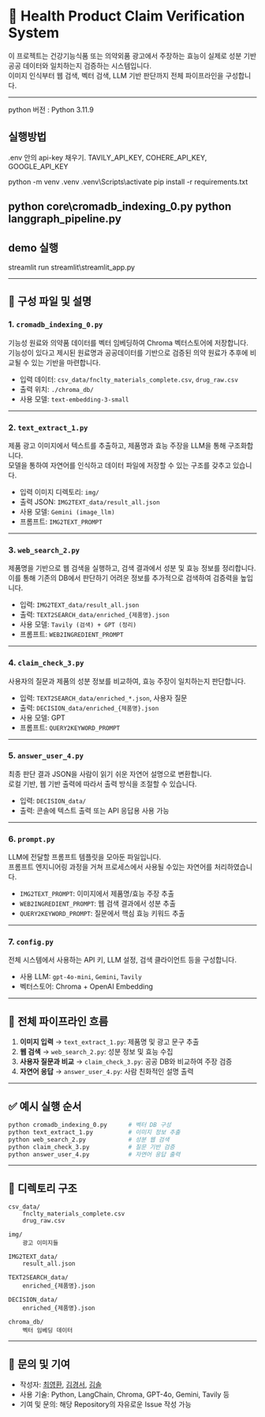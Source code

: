 # 💊 Health Product Claim Verification System

이 프로젝트는 건강기능식품 또는 의약외품 광고에서 주장하는 효능이 실제로 성분 기반 공공 데이터와 일치하는지 검증하는 시스템입니다.<br/>
이미지 인식부터 웹 검색, 벡터 검색, LLM 기반 판단까지 전체 파이프라인을 구성합니다.

---

python 버전 : Python 3.11.9
## 실행방법
.env 안의 api-key 채우기.
TAVILY_API_KEY, COHERE_API_KEY, GOOGLE_API_KEY

python -m venv .venv 
.venv\Scripts\activate
pip install -r requirements.txt

python core\cromadb_indexing_0.py
python langgraph_pipeline.py
---
## demo 실행
streamlit run streamlit\streamlit_app.py


---

## 🔧 구성 파일 및 설명

### 1. `cromadb_indexing_0.py`  
기능성 원료와 의약품 데이터를 벡터 임베딩하여 Chroma 벡터스토어에 저장합니다. <br/>
기능성이 있다고 제시된 원료명과 공공데이터를 기반으로 검증된 의약 원료가 추후에 비교될 수 있는 기반을 마련합니다.
- 입력 데이터: `csv_data/fnclty_materials_complete.csv`, `drug_raw.csv`
- 출력 위치: `./chroma_db/`
- 사용 모델: `text-embedding-3-small`

---

### 2. `text_extract_1.py`  
제품 광고 이미지에서 텍스트를 추출하고, 제품명과 효능 주장을 LLM을 통해 구조화합니다. <br/>
모델을 통하여 자연어를 인식하고 데이터 파일에 저장할 수 있는 구조를 갖추고 있습니다.
- 입력 이미지 디렉토리: `img/`
- 출력 JSON: `IMG2TEXT_data/result_all.json`
- 사용 모델: `Gemini (image_llm)`
- 프롬프트: `IMG2TEXT_PROMPT`

---

### 3. `web_search_2.py`  
제품명을 기반으로 웹 검색을 실행하고, 검색 결과에서 성분 및 효능 정보를 정리합니다. <br/>
이를 통해 기존의 DB에서 판단하기 어려운 정보를 추가적으로 검색하여 검증력을 높입니다.
- 입력: `IMG2TEXT_data/result_all.json`
- 출력: `TEXT2SEARCH_data/enriched_{제품명}.json`
- 사용 모델: `Tavily (검색) + GPT (정리)`
- 프롬프트: `WEB2INGREDIENT_PROMPT`

---

### 4. `claim_check_3.py`  
사용자의 질문과 제품의 성분 정보를 비교하여, 효능 주장이 일치하는지 판단합니다. 
- 입력: `TEXT2SEARCH_data/enriched_*.json`, 사용자 질문
- 출력: `DECISION_data/enriched_{제품명}.json`
- 사용 모델: GPT
- 프롬프트: `QUERY2KEYWORD_PROMPT`

---

### 5. `answer_user_4.py`  
최종 판단 결과 JSON을 사람이 읽기 쉬운 자연어 설명으로 변환합니다. <br/>
로컬 기반, 웹 기반 출력에 따라서 출력 방식을 조절할 수 있습니다.
- 입력: `DECISION_data/`
- 출력: 콘솔에 텍스트 출력 또는 API 응답용 사용 가능

---

### 6. `prompt.py`  
LLM에 전달할 프롬프트 템플릿을 모아둔 파일입니다. <br/>
프롬프트 엔지니어링 과정을 거쳐 프로세스에서 사용될 수있는 자연어를 처리하였습니다.
- `IMG2TEXT_PROMPT`: 이미지에서 제품명/효능 주장 추출
- `WEB2INGREDIENT_PROMPT`: 웹 검색 결과에서 성분 추출
- `QUERY2KEYWORD_PROMPT`: 질문에서 핵심 효능 키워드 추출

---

### 7. `config.py`  
전체 시스템에서 사용하는 API 키, LLM 설정, 검색 클라이언트 등을 구성합니다.
- 사용 LLM: `gpt-4o-mini`, `Gemini`, `Tavily`
- 벡터스토어: Chroma + OpenAI Embedding

---

## 🔄 전체 파이프라인 흐름

1. **이미지 입력**
   → `text_extract_1.py`: 제품명 및 광고 문구 추출  
2. **웹 검색**
   → `web_search_2.py`: 성분 정보 및 효능 수집  
3. **사용자 질문과 비교**
   → `claim_check_3.py`: 공공 DB와 비교하여 주장 검증  
4. **자연어 응답**
   → `answer_user_4.py`: 사람 친화적인 설명 출력

---

## ✅ 예시 실행 순서

```bash
python cromadb_indexing_0.py      # 벡터 DB 구성
python text_extract_1.py          # 이미지 정보 추출
python web_search_2.py            # 성분 웹 검색
python claim_check_3.py           # 질문 기반 검증
python answer_user_4.py           # 자연어 응답 출력
```

---

## 📂 디렉토리 구조

```
csv_data/
    fnclty_materials_complete.csv
    drug_raw.csv

img/
    광고 이미지들

IMG2TEXT_data/
    result_all.json

TEXT2SEARCH_data/
    enriched_{제품명}.json

DECISION_data/
    enriched_{제품명}.json

chroma_db/
    벡터 임베딩 데이터
```

---

## 💬 문의 및 기여

- 작성자:
[최영환](https://github.com/cyh5757),
[김경서](https://github.com/kkyungseo),
[김솔](https://github.com/kimsol1134)  
- 사용 기술: Python, LangChain, Chroma, GPT-4o, Gemini, Tavily 등
- 기여 및 문의: 해당 Repository의 자유로운 Issue 작성 가능
